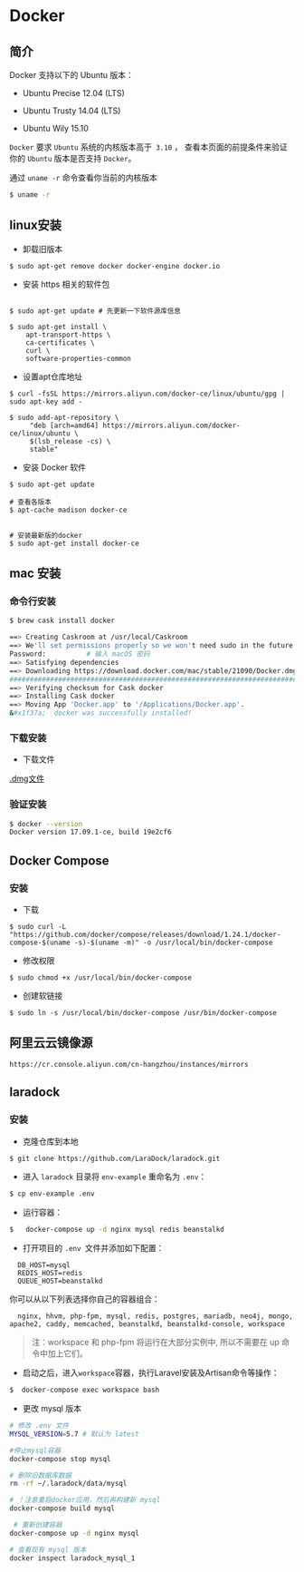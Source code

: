 # Docker

## 简介
Docker 支持以下的 Ubuntu 版本：

- Ubuntu Precise 12.04 (LTS)

- Ubuntu Trusty 14.04 (LTS)

- Ubuntu Wily 15.10

`Docker` 要求 `Ubuntu` 系统的内核版本高于` 3.10` ，
查看本页面的前提条件来验证你的 `Ubuntu` 版本是否支持 `Docker`。

通过 `uname -r` 命令查看你当前的内核版本

```bash 
$ uname -r
```

## linux安装

- 卸载旧版本

```shell script
$ sudo apt-get remove docker docker-engine docker.io
```

- 安装 https 相关的软件包

````shell script

$ sudo apt-get update # 先更新一下软件源库信息

$ sudo apt-get install \
    apt-transport-https \
    ca-certificates \
    curl \
    software-properties-common
````


- 设置apt仓库地址

```shell script
$ curl -fsSL https://mirrors.aliyun.com/docker-ce/linux/ubuntu/gpg | sudo apt-key add -

$ sudo add-apt-repository \
     "deb [arch=amd64] https://mirrors.aliyun.com/docker-ce/linux/ubuntu \
     $(lsb_release -cs) \
     stable"
```

- 安装 Docker 软件

```shell script
$ sudo apt-get update

# 查看各版本
$ apt-cache madison docker-ce


# 安装最新版的docker
$ sudo apt-get install docker-ce

```

## mac 安装

### 命令行安装

```bash
$ brew cask install docker

==> Creating Caskroom at /usr/local/Caskroom
==> We'll set permissions properly so we won't need sudo in the future
Password:          # 输入 macOS 密码
==> Satisfying dependencies
==> Downloading https://download.docker.com/mac/stable/21090/Docker.dmg
######################################################################## 100.0%
==> Verifying checksum for Cask docker
==> Installing Cask docker
==> Moving App 'Docker.app' to '/Applications/Docker.app'.
&#x1f37a;  docker was successfully installed!
```

### 下载安装

- 下载文件

[.dmg文件](https://download.docker.com/mac/stable/Docker.dmg)

### 验证安装

```bash
$ docker --version
Docker version 17.09.1-ce, build 19e2cf6
```

## Docker Compose

### 安装

- 下载

```shell script
$ sudo curl -L "https://github.com/docker/compose/releases/download/1.24.1/docker-compose-$(uname -s)-$(uname -m)" -o /usr/local/bin/docker-compose
```

- 修改权限

```shell script
$ sudo chmod +x /usr/local/bin/docker-compose
```

- 创建软链接

```shell script
$ sudo ln -s /usr/local/bin/docker-compose /usr/bin/docker-compose
```

## 阿里云云镜像源

```
https://cr.console.aliyun.com/cn-hangzhou/instances/mirrors
```

## laradock 

### 安装

- 克隆仓库到本地

```bash
$ git clone https://github.com/LaraDock/laradock.git
```

- 进入 `laradock` 目录将 `env-example` 重命名为 `.env`：
  
```bash
$ cp env-example .env
```
  
- 运行容器：

```bash
$   docker-compose up -d nginx mysql redis beanstalkd
``` 


- 打开项目的 `.env `文件并添加如下配置：
  
```dotenv
  DB_HOST=mysql
  REDIS_HOST=redis
  QUEUE_HOST=beanstalkd
```

你可以从以下列表选择你自己的容器组合：
  
```text
  nginx, hhvm, php-fpm, mysql, redis, postgres, mariadb, neo4j, mongo, apache2, caddy, memcached, beanstalkd, beanstalkd-console, workspace
```

> 注：workspace 和 php-fpm 将运行在大部分实例中, 所以不需要在 up 命令中加上它们。

- 启动之后，进入`workspace`容器，执行Laravel安装及Artisan命令等操作：

```bash
$  docker-compose exec workspace bash
```

- 更改 mysql 版本

```bash
# 修改 .env 文件
MYSQL_VERSION=5.7 # 默认为 latest

#停止mysql容器
docker-compose stop mysql

# 删除旧数据库数据
rm -rf ~/.laradock/data/mysql

# ！注意重启docker应用，然后再构建新 mysql
docker-compose build mysql

 # 重新创建容器
docker-compose up -d nginx mysql

# 查看现有 mysql 版本
docker inspect laradock_mysql_1
```
